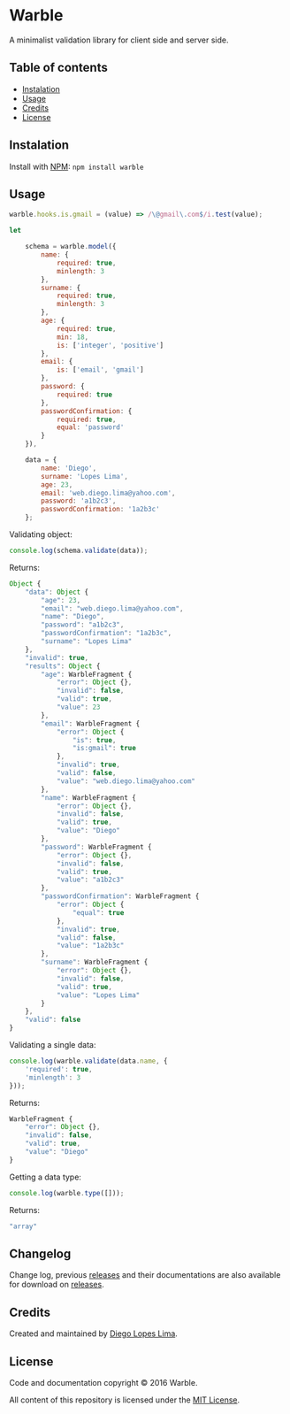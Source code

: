 # Warble

A minimalist validation library for client side and server side.

## Table of contents

- [Instalation](#instalation)
- [Usage](#usage)
- [Credits](#credits)
- [License](#license)

## Instalation

Install with [NPM](https://www.npmjs.com/package/warble): `npm install warble`

## Usage

```javascript
warble.hooks.is.gmail = (value) => /\@gmail\.com$/i.test(value);

let

	schema = warble.model({
		name: {
			required: true,
			minlength: 3
		},
		surname: {
			required: true,
			minlength: 3
		},
		age: {
			required: true,
			min: 18,
			is: ['integer', 'positive']
		},
		email: {
			is: ['email', 'gmail']
		},
		password: {
			required: true
		},
		passwordConfirmation: {
			required: true,
			equal: 'password'
		}
	}),

	data = {
		name: 'Diego',
		surname: 'Lopes Lima',
		age: 23,
		email: 'web.diego.lima@yahoo.com',
		password: 'a1b2c3',
		passwordConfirmation: '1a2b3c'
	};
```

Validating object:

```javascript
console.log(schema.validate(data));
```

Returns:

```javascript
Object {
	"data": Object {
		"age": 23,
		"email": "web.diego.lima@yahoo.com",
		"name": "Diego",
		"password": "a1b2c3",
		"passwordConfirmation": "1a2b3c",
		"surname": "Lopes Lima"
	},
	"invalid": true,
	"results": Object {
		"age": WarbleFragment {
			"error": Object {},
			"invalid": false,
			"valid": true,
			"value": 23
		},
		"email": WarbleFragment {
			"error": Object {
				"is": true,
				"is:gmail": true
			},
			"invalid": true,
			"valid": false,
			"value": "web.diego.lima@yahoo.com"
		},
		"name": WarbleFragment {
			"error": Object {},
			"invalid": false,
			"valid": true,
			"value": "Diego"
		},
		"password": WarbleFragment {
			"error": Object {},
			"invalid": false,
			"valid": true,
			"value": "a1b2c3"
		},
		"passwordConfirmation": WarbleFragment {
			"error": Object {
				"equal": true
			},
			"invalid": true,
			"valid": false,
			"value": "1a2b3c"
		},
		"surname": WarbleFragment {
			"error": Object {},
			"invalid": false,
			"valid": true,
			"value": "Lopes Lima"
		}
	},
	"valid": false
}
```

Validating a single data:

```javascript
console.log(warble.validate(data.name, {
	'required': true,
	'minlength': 3
}));
```

Returns:

```javascript
WarbleFragment {
	"error": Object {},
	"invalid": false,
	"valid": true,
	"value": "Diego"
}
```

Getting a data type:

```javascript
console.log(warble.type([]));
```

Returns:

```javascript
"array"
```

## Changelog

Change log, previous [releases](https://github.com/DiegoLopesLima/warble/releases) and their documentations are also available for download on [releases](https://github.com/DiegoLopesLima/warble/releases).

## Credits

Created and maintained by [Diego Lopes Lima](https://github.com/DiegoLopesLima).

## License

Code and documentation copyright © 2016 Warble.

All content of this repository is licensed under the [MIT License](https://github.com/DiegoLopesLima/warble/blob/master/LICENSE.md).
